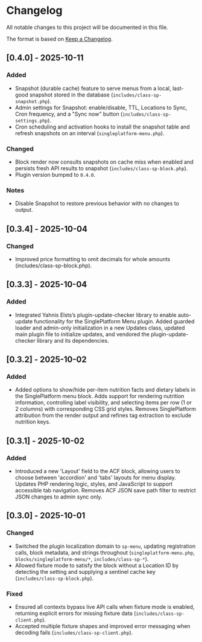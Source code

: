 # Changelog

All notable changes to this project will be documented in this file.

The format is based on [Keep a Changelog](https://keepachangelog.com/en/1.1.0/).

## [0.4.0] - 2025-10-11

### Added

- Snapshot (durable cache) feature to serve menus from a local, last-good snapshot stored in the database (`includes/class-sp-snapshot.php`).
- Admin settings for Snapshot: enable/disable, TTL, Locations to Sync, Cron frequency, and a "Sync now" button (`includes/class-sp-settings.php`).
- Cron scheduling and activation hooks to install the snapshot table and refresh snapshots on an interval (`singleplatform-menu.php`).

### Changed

- Block render now consults snapshots on cache miss when enabled and persists fresh API results to snapshot (`includes/class-sp-block.php`).
- Plugin version bumped to `0.4.0`.

### Notes

- Disable Snapshot to restore previous behavior with no changes to output.

## [0.3.4] - 2025-10-04

### Changed

- Improved price formatting to omit decimals for whole amounts (includes/class-sp-block.php).

## [0.3.3] - 2025-10-04

### Added

- Integrated Yahnis Elsts’s plugin-update-checker library to enable auto-update functionality for the SinglePlatform Menu plugin. Added guarded loader and admin-only initialization in a new Updates class, updated main plugin file to initialize updates, and vendored the plugin-update-checker library and its dependencies.

## [0.3.2] - 2025-10-02

### Added

- Added options to show/hide per-item nutrition facts and dietary labels in the SinglePlatform menu block. Adds support for rendering nutrition information, controlling label visibility, and selecting items per row (1 or 2 columns) with corresponding CSS grid styles. Removes SinglePlatform attribution from the render output and refines tag extraction to exclude nutrition keys.

## [0.3.1] - 2025-10-02

### Added

- Introduced a new 'Layout' field to the ACF block, allowing users to choose between 'accordion' and 'tabs' layouts for menu display. Updates PHP rendering logic, styles, and JavaScript to support accessible tab navigation. Removes ACF JSON save path filter to restrict JSON changes to admin sync only.

## [0.3.0] - 2025-10-01

### Changed

- Switched the plugin localization domain to `sp-menu`, updating registration calls, block metadata, and strings throughout (`singleplatform-menu.php`, `blocks/singleplatform-menu/*`, `includes/class-sp-*`).
- Allowed fixture mode to satisfy the block without a Location ID by detecting the setting and supplying a sentinel cache key (`includes/class-sp-block.php`).

### Fixed

- Ensured all contexts bypass live API calls when fixture mode is enabled, returning explicit errors for missing fixture data (`includes/class-sp-client.php`).
- Accepted multiple fixture shapes and improved error messaging when decoding fails (`includes/class-sp-client.php`).
